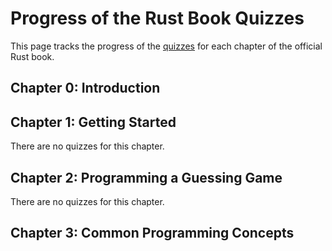# Progress of the Rust Book Quizzes

This page tracks the progress of the [quizzes](/rust-book-quizzes/introduction) for each chapter of the official Rust book.

## Chapter 0: Introduction

<QuizProgress
  :ids="['quiz-sample1','quiz-sample2','quiz-sample3']"
  :titles="['Sample Question 1: True or False','Sample Question 2: Multiple Choice','Sample Question 3: Multiple Choice with Multiple Answers']"
  :relativePaths="['introduction']"
  />

## Chapter 1: Getting Started

There are no quizzes for this chapter.

## Chapter 2: Programming a Guessing Game

There are no quizzes for this chapter.

## Chapter 3: Common Programming Concepts

<QuizProgress
  :ids="['quiz-variables-and-mutability-1', 'quiz-variables-and-mutability-2', 'quiz-variables-and-mutability-3', 'quiz-data-types-1', 'quiz-data-types-2', 'quiz-data-types-3', 'quiz-functions-1', 'quiz-control-flow-1', 'quiz-control-flow-2']"
  :titles="['Concept Check 3.1: Shadowing variables','Concept Check 3.2: Shadowing mutable variables','Concept Check 3.3: Mutable variables', 'Concept Check 3.4: Data Types', 'Concept Check 3.5: Integers', 'Concept Check 3.6: Tuples and Arrays', 'Concept Check 3.7: Functions', 'Concept Check 3.8: if Expressions', 'Concept Check 3.9: Loops']"
  :relativePaths="['3-common-programming-concepts']"
  />
